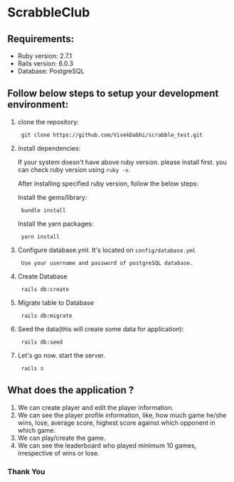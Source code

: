 # ScrabbleClub

## Requirements:

- Ruby version: 2.7.1
- Rails version: 6.0.3
- Database: PostgreSQL

## Follow below steps to setup your development environment:

1. clone the repository:

        git clone https://github.com/VivekDabhi/scrabble_test.git

2. Install dependencies:

    If your system doesn't have above ruby version. please install first. you can check ruby version using `ruby -v`.

    After installing specified ruby version, follow the below steps:

    Install the gems/library:

        bundle install
    Install the yarn packages:

        yarn install

3. Configure database.yml. It's located on `config/database.yml`

        Use your username and password of postgreSQL database.

4. Create Database

        rails db:create

5. Migrate table to Database

        rails db:migrate

6. Seed the data(this will create some data for application):

        rails db:seed

7. Let's go now. start the server.

        rails s

## What does the application ?

1. We can create player and edit the player information.
2. We can see the player profile information, like, how much game he/she wins, lose, average score, highest score against which opponent in which game.
3. We can play/create the game.
4. We can see the leaderboard who played minimum 10 games, irrespective of wins or lose.

### Thank You 
